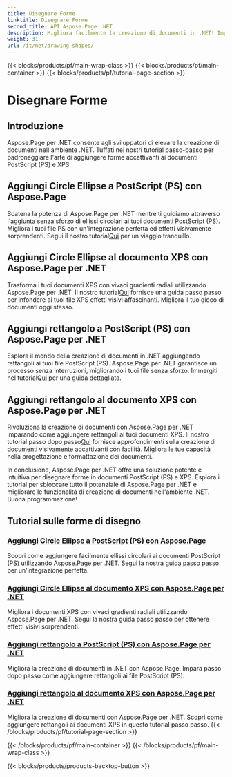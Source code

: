 ```yaml
---
title: Disegnare Forme
linktitle: Disegnare Forme
second_title: API Aspose.Page .NET
description: Migliora facilmente la creazione di documenti in .NET! Impara tutorial passo-passo sull'aggiunta di cerchi, ellissi e rettangoli a PostScript (PS) utilizzando Aspose.Page .NET.
weight: 31
url: /it/net/drawing-shapes/
---
```


{{< blocks/products/pf/main-wrap-class >}}
{{< blocks/products/pf/main-container >}}
{{< blocks/products/pf/tutorial-page-section >}}

# Disegnare Forme

## Introduzione

Aspose.Page per .NET consente agli sviluppatori di elevare la creazione di documenti nell'ambiente .NET. Tuffati nei nostri tutorial passo-passo per padroneggiare l'arte di aggiungere forme accattivanti ai documenti PostScript (PS) e XPS.

## Aggiungi Circle Ellipse a PostScript (PS) con Aspose.Page
Scatena la potenza di Aspose.Page per .NET mentre ti guidiamo attraverso l'aggiunta senza sforzo di ellissi circolari ai tuoi documenti PostScript (PS). Migliora i tuoi file PS con un'integrazione perfetta ed effetti visivamente sorprendenti. Segui il nostro tutorial[Qui](./add-circle-ellipse-to-postscript-ps/) per un viaggio tranquillo.

## Aggiungi Circle Ellipse al documento XPS con Aspose.Page per .NET
 Trasforma i tuoi documenti XPS con vivaci gradienti radiali utilizzando Aspose.Page per .NET. Il nostro tutorial[Qui](./add-circle-ellipse-to-xps-document/) fornisce una guida passo passo per infondere ai tuoi file XPS effetti visivi affascinanti. Migliora il tuo gioco di documenti oggi stesso.

## Aggiungi rettangolo a PostScript (PS) con Aspose.Page per .NET
 Esplora il mondo della creazione di documenti in .NET aggiungendo rettangoli ai tuoi file PostScript (PS). Aspose.Page per .NET garantisce un processo senza interruzioni, migliorando i tuoi file senza sforzo. Immergiti nel tutorial[Qui](./add-rectangle-to-postscript-ps/) per una guida dettagliata.

## Aggiungi rettangolo al documento XPS con Aspose.Page per .NET
Rivoluziona la creazione di documenti con Aspose.Page per .NET imparando come aggiungere rettangoli ai tuoi documenti XPS. Il nostro tutorial passo dopo passo[Qui](./add-rectangle-to-xps-document/) fornisce approfondimenti sulla creazione di documenti visivamente accattivanti con facilità. Migliora le tue capacità nella progettazione e formattazione dei documenti.

In conclusione, Aspose.Page per .NET offre una soluzione potente e intuitiva per disegnare forme in documenti PostScript (PS) e XPS. Esplora i tutorial per sbloccare tutto il potenziale di Aspose.Page per .NET e migliorare le funzionalità di creazione di documenti nell'ambiente .NET. Buona programmazione!
## Tutorial sulle forme di disegno
### [Aggiungi Circle Ellipse a PostScript (PS) con Aspose.Page](./add-circle-ellipse-to-postscript-ps/)
Scopri come aggiungere facilmente ellissi circolari ai documenti PostScript (PS) utilizzando Aspose.Page per .NET. Segui la nostra guida passo passo per un'integrazione perfetta.
### [Aggiungi Circle Ellipse al documento XPS con Aspose.Page per .NET](./add-circle-ellipse-to-xps-document/)
Migliora i documenti XPS con vivaci gradienti radiali utilizzando Aspose.Page per .NET. Segui la nostra guida passo passo per ottenere effetti visivi sorprendenti.
### [Aggiungi rettangolo a PostScript (PS) con Aspose.Page per .NET](./add-rectangle-to-postscript-ps/)
Migliora la creazione di documenti in .NET con Aspose.Page. Impara passo dopo passo come aggiungere rettangoli ai file PostScript (PS).
### [Aggiungi rettangolo al documento XPS con Aspose.Page per .NET](./add-rectangle-to-xps-document/)
Migliora la creazione di documenti con Aspose.Page per .NET. Scopri come aggiungere rettangoli ai documenti XPS in questo tutorial passo passo.
{{< /blocks/products/pf/tutorial-page-section >}}

{{< /blocks/products/pf/main-container >}}
{{< /blocks/products/pf/main-wrap-class >}}

{{< blocks/products/products-backtop-button >}}
